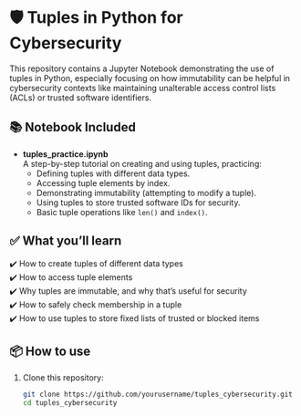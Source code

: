 # 🛡️ Tuples in Python for Cybersecurity

This repository contains a Jupyter Notebook demonstrating the use of tuples in Python, especially focusing on how immutability can be helpful in cybersecurity contexts like maintaining unalterable access control lists (ACLs) or trusted software identifiers.

## 📚 Notebook Included

- **tuples_practice.ipynb**  
  A step-by-step tutorial on creating and using tuples, practicing:
  - Defining tuples with different data types.
  - Accessing tuple elements by index.
  - Demonstrating immutability (attempting to modify a tuple).
  - Using tuples to store trusted software IDs for security.
  - Basic tuple operations like `len()` and `index()`.

## ✅ What you’ll learn

✔️ How to create tuples of different data types  
✔️ How to access tuple elements  
✔️ Why tuples are immutable, and why that’s useful for security  
✔️ How to safely check membership in a tuple  
✔️ How to use tuples to store fixed lists of trusted or blocked items

## 📦 How to use

1. Clone this repository:
   ```bash
   git clone https://github.com/yourusername/tuples_cybersecurity.git
   cd tuples_cybersecurity
